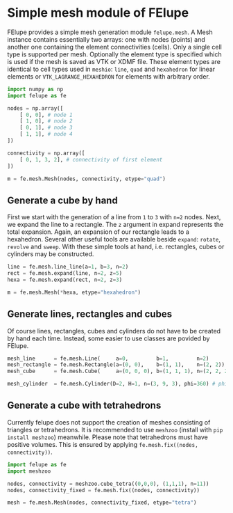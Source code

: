 # Simple mesh module of FElupe

FElupe provides a simple mesh generation module `felupe.mesh`. A Mesh instance contains essentially two arrays: one with nodes (points) and another one containing the element connectivities (cells). Only a single cell type is supported per mesh. Optionally the element type is specified which is used if the mesh is saved as VTK or XDMF file. These element types are identical to cell types used in `meshio`: `line`, `quad` and `hexahedron` for linear elements or `VTK_LAGRANGE_HEXAHEDRON` for elements with arbitrary order.

```python
import numpy as np
import felupe as fe

nodes = np.array([
    [ 0, 0], # node 1
    [ 1, 0], # node 2
    [ 0, 1], # node 3
    [ 1, 1], # node 4
])

connectivity = np.array([
    [ 0, 1, 3, 2], # connectivity of first element
])

m = fe.mesh.Mesh(nodes, connectivity, etype="quad")
```

## Generate a cube by hand
First we start with the generation of a line from `1` to `3` with `n=2` nodes. Next, we expand the line to a rectangle. The `z` argument in expand represents the total expansion. Again, an expansion of our rectangle leads to a hexahedron. Several other useful tools are available beside `expand`: `rotate`, `revolve` and `sweep`. With these simple tools at hand, i.e. rectangles, cubes or cylinders may be constructed.

```python
line = fe.mesh.line_line(a=1, b=3, n=2)
rect = fe.mesh.expand(line, n=2, z=5)
hexa = fe.mesh.expand(rect, n=2, z=3)

m = fe.mesh.Mesh(*hexa, etype="hexahedron")
```

## Generate lines, rectangles and cubes
Of course lines, rectangles, cubes and cylinders do not have to be created by hand each time. Instead, some easier to use classes are povided by FElupe.

```python
mesh_line      = fe.mesh.Line(     a=0,         b=1,         n=2)
mesh_rectangle = fe.mesh.Rectangle(a=(0, 0),    b=(1, 1),    n=(2, 2))
mesh_cube      = fe.mesh.Cube(     a=(0, 0, 0), b=(1, 1, 1), n=(2, 2, 2))

mesh_cylinder  = fe.mesh.Cylinder(D=2, H=1, n=(3, 9, 3), phi=360) # phi in degree
```

## Generate a cube with tetrahedrons
Currently felupe does not support the creation of meshes consisting of triangles or tetrahedrons. It is recommended to use `meshzoo` (install with `pip install meshzoo`) meanwhile. Please note that tetrahedrons must have positive volumes. This is ensured by applying `fe.mesh.fix((nodes, connectivity))`.

```python
import felupe as fe
import meshzoo

nodes, connectivity = meshzoo.cube_tetra((0,0,0), (1,1,1), n=11))
nodes, connectivity_fixed = fe.mesh.fix((nodes, connectivity))

mesh = fe.mesh.Mesh(nodes, connectivity_fixed, etype="tetra")
```